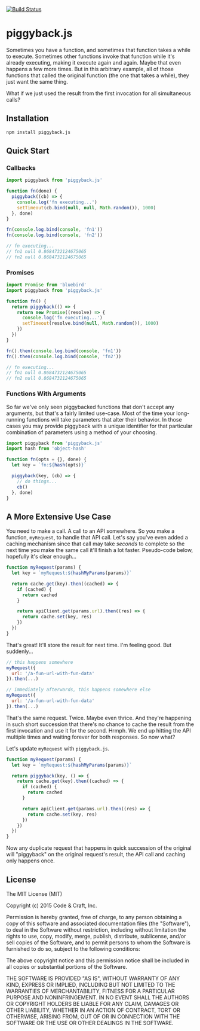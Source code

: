 [![Build Status](https://api.travis-ci.org/codeandcraftnyc/piggyback.js.svg?branch=master)](https://travis-ci.org/codeandcraftnyc/piggyback.js)

# piggyback.js

Sometimes you have a function, and sometimes that function takes a while to
execute. Sometimes other functions invoke that function while it's already
executing, making it execute again and again. Maybe that even happens a few
more times. But in this arbitrary example, all of those functions that called
the original function (the one that takes a while), they just want the same
thing.

What if we just used the result from the first invocation for all simultaneous
calls?



## Installation

```sh
npm install piggyback.js
```



## Quick Start

### Callbacks

```js
import piggyback from 'piggyback.js'

function fn(done) {
  piggyback((cb) => {
    console.log('fn executing...')
    setTimeout(cb.bind(null, null, Math.random()), 1000)
  }, done)
}

fn(console.log.bind(console, 'fn1'))
fn(console.log.bind(console, 'fn2'))

// fn executing...
// fn1 null 0.8684732124675065
// fn2 null 0.8684732124675065
```

### Promises

```js
import Promise from 'bluebird'
import piggyback from 'piggyback.js'

function fn() {
  return piggyback(() => {
    return new Promise((resolve) => {
      console.log('fn executing...')
      setTimeout(resolve.bind(null, Math.random()), 1000)
    })
  })
}

fn().then(console.log.bind(console, 'fn1'))
fn().then(console.log.bind(console, 'fn2'))

// fn executing...
// fn1 null 0.8684732124675065
// fn2 null 0.8684732124675065
```



### Functions With Arguments

So far we've only seen piggybacked functions that don't accept any arguments,
but that's a fairly limited use-case. Most of the time your long-running
functions will take parameters that alter their behavior. In those cases you
may provide piggyback with a unique identifier for that particular combination
of parameters using a method of your choosing.

```js
import piggyback from 'piggyback.js'
import hash from 'object-hash'

function fn(opts = {}, done) {
  let key = `fn:${hash(opts)}`

  piggyback(key, (cb) => {
    // do things...
    cb()
  }, done)
}
```



## A More Extensive Use Case

You need to make a call. A call to an API somewhere. So you make a function,
`myRequest`, to handle that API call. Let's say you've even added a caching
mechanism since that call may take _seconds_ to complete so the next time you
make the same call it'll finish a lot faster. Pseudo-code below, hopefully
it's clear enough...

```js
function myRequest(params) {
  let key = `myRequest:${hashMyParams(params)}`

  return cache.get(key).then((cached) => {
    if (cached) {
      return cached
    }

    return apiClient.get(params.url).then((res) => {
      return cache.set(key, res)
    })
  })
}
```

That's great! It'll store the result for next time. I'm feeling good.
But suddenly...

```js
// this happens somewhere
myRequest({
  url: '/a-fun-url-with-fun-data'
}).then(...)

// immediately afterwards, this happens somewhere else
myRequest({
  url: '/a-fun-url-with-fun-data'
}).then(...)
```

That's the same request. Twice. Maybe even thrice. And they're happening in
such short succession that there's no chance to cache the result from the
first invocation and use it for the second. Hrmph. We end up hitting the API
multiple times and waiting forever for both responses. So now what?

Let's update `myRequest` with `piggyback.js`.

```js
function myRequest(params) {
  let key = `myRequest:${hashMyParams(params)}`

  return piggyback(key, () => {
    return cache.get(key).then((cached) => {
      if (cached) {
        return cached
      }

      return apiClient.get(params.url).then((res) => {
        return cache.set(key, res)
      })
    })
  })
}
```

Now any duplicate request that happens in quick succession of the original
will "piggyback" on the original request's result, the API call and caching
only happens once.



## License

The MIT License (MIT)

Copyright (c) 2015 Code & Craft, Inc.

Permission is hereby granted, free of charge, to any person obtaining a copy of this software and associated documentation files (the "Software"), to deal in the Software without restriction, including without limitation the rights to use, copy, modify, merge, publish, distribute, sublicense, and/or sell copies of the Software, and to permit persons to whom the Software is furnished to do so, subject to the following conditions:

The above copyright notice and this permission notice shall be included in all copies or substantial portions of the Software.

THE SOFTWARE IS PROVIDED "AS IS", WITHOUT WARRANTY OF ANY KIND, EXPRESS OR IMPLIED, INCLUDING BUT NOT LIMITED TO THE WARRANTIES OF MERCHANTABILITY, FITNESS FOR A PARTICULAR PURPOSE AND NONINFRINGEMENT. IN NO EVENT SHALL THE AUTHORS OR COPYRIGHT HOLDERS BE LIABLE FOR ANY CLAIM, DAMAGES OR OTHER LIABILITY, WHETHER IN AN ACTION OF CONTRACT, TORT OR OTHERWISE, ARISING FROM, OUT OF OR IN CONNECTION WITH THE SOFTWARE OR THE USE OR OTHER DEALINGS IN THE SOFTWARE.
